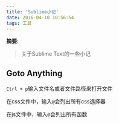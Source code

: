 ```yaml
---
title: 'Sublime小记'
date: 2016-04-10 10:56:54
tags: 工具
---
```


__摘要__:
> 关于Sublime Text的一些小记

<!-- more -->

## Goto Anything

`Ctrl + p`输入文件名或者文件路径来打开文件

在css文件中，输入`@`会列出所有css选择器

在js文件中，输入`@`会列出所有函数

